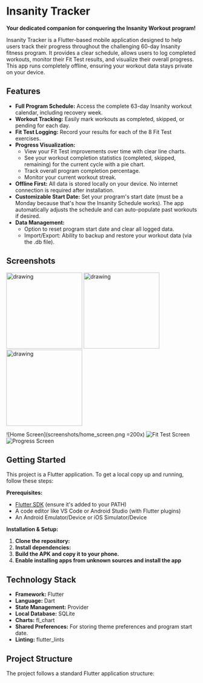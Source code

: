 # Insanity Tracker

**Your dedicated companion for conquering the Insanity Workout program!**

Insanity Tracker is a Flutter-based mobile application designed to help users track their progress throughout the challenging 60-day Insanity fitness program. It provides a clear schedule, allows users to log completed workouts, monitor their Fit Test results, and visualize their overall progress. This app runs completely offline, ensuring your workout data stays private on your device.

## Features

*   **Full Program Schedule:** Access the complete 63-day Insanity workout calendar, including recovery week.
*   **Workout Tracking:** Easily mark workouts as completed, skipped, or pending for each day.
*   **Fit Test Logging:** Record your results for each of the 8 Fit Test exercises.
*   **Progress Visualization:**
    *   View your Fit Test improvements over time with clear line charts.
    *   See your workout completion statistics (completed, skipped, remaining) for the current cycle with a pie chart.
    *   Track overall program completion percentage.
    *   Monitor your current workout streak.
*   **Offline First:** All data is stored locally on your device. No internet connection is required after installation.
*   **Customizable Start Date:** Set your program's start date (must be a Monday because that's how the Insanity Schedule works). The app automatically adjusts the schedule and can auto-populate past workouts if desired.
*   **Data Management:**
    *   Option to reset program start date and clear all logged data.
    *   Import/Export: Ability to backup and restore your workout data (via the .db file).

## Screenshots

<div>
<img src="screenshots/home_screen.png" alt="drawing" width="200"/>
<img src="screenshots/fit_test_screen.png" alt="drawing" width="200"/>
<img src="screenshots/progress_screen.png" alt="drawing" width="200"/>
</div>

![Home Screen](screenshots/home_screen.png =200x)
![Fit Test Screen](screenshots/fit_test_screen.png)
![Progress Screen](screenshots/progress_screen.png)

## Getting Started

This project is a Flutter application. To get a local copy up and running, follow these steps:

**Prerequisites:**

*   [Flutter SDK](https://docs.flutter.dev/get-started/install) (ensure it's added to your PATH)
*   A code editor like VS Code or Android Studio (with Flutter plugins)
*   An Android Emulator/Device or iOS Simulator/Device

**Installation & Setup:**

1.  **Clone the repository:**
2.  **Install dependencies:**
3.  **Build the APK and copy it to your phone.**
4.  **Enable installing apps from unknown sources and install the app**

## Technology Stack

*   **Framework:** Flutter
*   **Language:** Dart
*   **State Management:** Provider
*   **Local Database:** SQLite
*   **Charts:** fl_chart
*   **Shared Preferences:** For storing theme preferences and program start date.
*   **Linting:** flutter_lints

## Project Structure

The project follows a standard Flutter application structure: